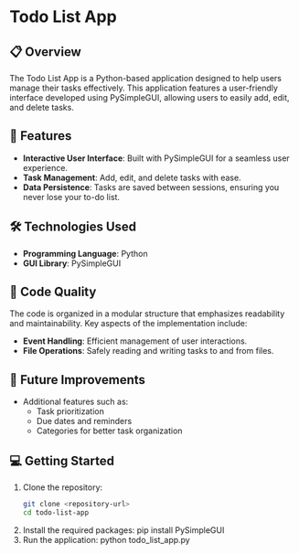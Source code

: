 # Todo List App

## 📋 Overview
The Todo List App is a Python-based application designed to help users manage their tasks effectively. This application features a user-friendly interface developed using PySimpleGUI, allowing users to easily add, edit, and delete tasks. 

## 🚀 Features
- **Interactive User Interface**: Built with PySimpleGUI for a seamless user experience.
- **Task Management**: Add, edit, and delete tasks with ease.
- **Data Persistence**: Tasks are saved between sessions, ensuring you never lose your to-do list.

## 🛠️ Technologies Used
- **Programming Language**: Python
- **GUI Library**: PySimpleGUI

## 📖 Code Quality
The code is organized in a modular structure that emphasizes readability and maintainability. Key aspects of the implementation include:
- **Event Handling**: Efficient management of user interactions.
- **File Operations**: Safely reading and writing tasks to and from files.

## 🔮 Future Improvements
- Additional features such as:
  - Task prioritization
  - Due dates and reminders
  - Categories for better task organization

## 💻 Getting Started
1. Clone the repository:
   ```bash
   git clone <repository-url>
   cd todo-list-app
2. Install the required packages:
   pip install PySimpleGUI
3. Run the application:
   python todo_list_app.py

